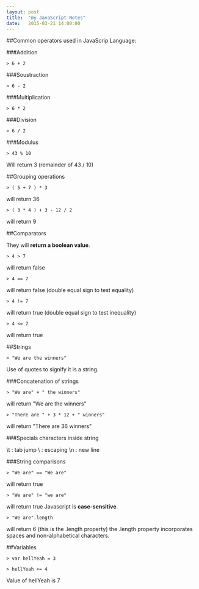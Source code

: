 ```yaml
---
layout: post
title:  "my JavaScript Notes"
date:   2015-03-21 14:00:00
---
```


##Common operators used in JavaScrip Language:

###Addition

```
> 6 + 2
```

###Soustraction

```
> 6 - 2
```

###Multiplication

```
> 6 * 2
```

###Division

```
> 6 / 2
```

###Modulus

```
> 43 % 10
```

Will return 3 (remainder of 43 / 10)

##Grouping operations

```
> ( 5 + 7 ) * 3
```

will return 36

```
> ( 3 * 4 ) + 3 - 12 / 2
```

will return 9


##Comparators

They will __return a boolean value__.

```
> 4 > 7
```

will return false

```
> 4 == 7
```

will return false
(double equal sign to test equality)

```
> 4 != 7
```

will return true
(double equal sign to test inequality)

```
> 4 <= 7
```

will return true

##Strings

```
> "We are the winners"
```

Use of quotes to signify it is a string.

###Concatenation of strings

```
> "We are" + " the winners"
```

will return "We are the winners"

```
> "There are " + 3 * 12 + " winners"
```

will return "There are 36 winners"

###Specials characters inside string

\t : tab jump
\ : escaping
\n : new line

###String comparisons

```
> "We are" == "We are"
```

will return true

```
> "We are" != "we are"
```

will return true
Javascript is __case-sensitive__.

```
> "We are".length
```

will return 6
(this is the .length property)
the .length property incorporates spaces and non-alphabetical characters.

##Variables

```
> var hellYeah = 3
```

```
> hellYeah += 4
```

Value of hellYeah is 7
